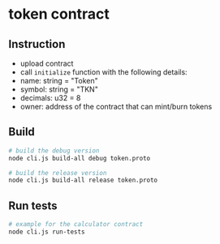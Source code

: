 # token contract

## Instruction
- upload contract
- call `initialize` function with the following details:
- name: string = "Token"
- symbol: string = "TKN"
- decimals: u32 = 8
- owner: address of the contract that can mint/burn tokens

## Build
```sh
# build the debug version
node cli.js build-all debug token.proto 

# build the release version
node cli.js build-all release token.proto 
```

## Run tests
```sh
# example for the calculator contract
node cli.js run-tests
```
